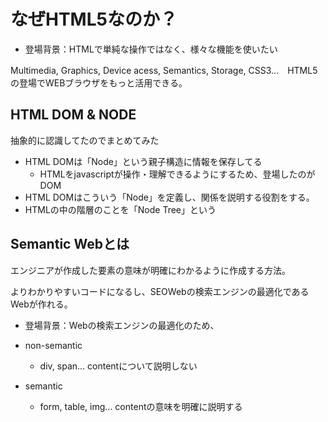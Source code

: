# なぜHTML5なのか？

* 登場背景：HTMLで単純な操作ではなく、様々な機能を使いたい

Multimedia, Graphics, Device acess, Semantics, Storage, CSS3...　HTML5の登場でWEBブラウザをもっと活用できる。

## HTML DOM & NODE

抽象的に認識してたのでまとめてみた

* HTML DOMは「Node」という親子構造に情報を保存してる
  * HTMLをjavascriptが操作・理解できるようにするため、登場したのがDOM  
* HTML DOMはこういう「Node」を定義し、関係を説明する役割をする。
* HTMLの中の階層のことを「Node Tree」という

## Semantic Webとは

エンジニアが作成した要素の意味が明確にわかるように作成する方法。

よりわかりやすいコードになるし、SEOWebの検索エンジンの最適化であるWebが作れる。

* 登場背景：Webの検索エンジンの最適化のため、 

* non-semantic
  * div, span... contentについて説明しない
* semantic
  * form, table, img... contentの意味を明確に説明する


